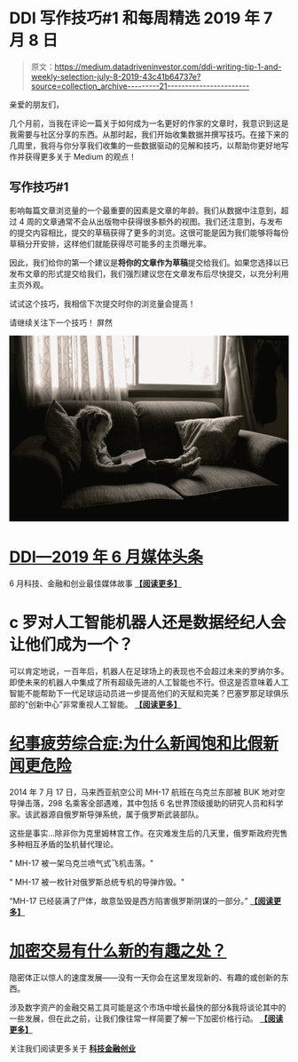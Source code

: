 # DDI 写作技巧#1 和每周精选 2019 年 7 月 8 日

> 原文：<https://medium.datadriveninvestor.com/ddi-writing-tip-1-and-weekly-selection-july-8-2019-43c41b64737e?source=collection_archive---------21----------------------->

亲爱的朋友们，

几个月前，当我在评论一篇关于如何成为一名更好的作家的文章时，我意识到这是我需要与社区分享的东西。从那时起，我们开始收集数据并撰写技巧。在接下来的几周里，我将与你分享我们收集的一些数据驱动的见解和技巧，以帮助你更好地写作并获得更多关于 Medium 的观点！

## 写作技巧#1

影响每篇文章浏览量的一个最重要的因素是文章的年龄。我们从数据中注意到，超过 4 周的文章通常不会从出版物中获得很多额外的视图。我们还注意到，与发布的提交内容相比，提交的草稿获得了更多的浏览。这很可能是因为我们能够将每份草稿分开安排，这样他们就能获得尽可能多的主页曝光率。

因此，我们给你的第一个建议是**将你的文章作为草稿**提交给我们。如果您选择以已发布文章的形式提交给我们，我们强烈建议您在文章发布后尽快提交，以充分利用主页外观。

试试这个技巧，我相信下次提交时你的浏览量会提高！

请继续关注下一个技巧！
屏然

![](img/e24649681f0b29b34b2bf9a7dc722789.png)

# [DDI—2019 年 6 月媒体头条](https://www.datadriveninvestor.com/2019/07/03/ddi-medium-top-stories-june-2019/)

6 月科技、金融和创业最佳媒体故事 [**【阅读更多】**](https://www.datadriveninvestor.com/2019/07/03/ddi-medium-top-stories-june-2019/)

# c 罗对人工智能机器人还是数据经纪人会让他们成为一个？

可以肯定地说，一百年后，机器人在足球场上的表现也不会超过未来的罗纳尔多。即使未来的机器人中集成了所有超级先进的人工智能也不行。但这是否意味着人工智能不能帮助下一代足球运动员进一步提高他们的天赋和完美？巴塞罗那足球俱乐部的“创新中心”非常重视人工智能。 [**【阅读更多】**](https://www.datadriveninvestor.com/2019/07/02/ronaldo-versus-ai-robots-or-will-data-brokers-make-them-one/)

# [纪事疲劳综合症:为什么新闻饱和比假新闻更危险](https://www.datadriveninvestor.com/2019/07/04/chronicle-fatigue-syndrome-why-news-saturation-is-more-dangerous-than-fake-news/)

2014 年 7 月 17 日，马来西亚航空公司 MH-17 航班在乌克兰东部被 BUK 地对空导弹击落，298 名乘客全部遇难，其中包括 6 名世界顶级援助的研究人员和科学家。该武器源自俄罗斯导弹系统，属于俄罗斯武装部队。

这些是事实…除非你为克里姆林宫工作。在灾难发生后的几天里，俄罗斯政府兜售多种相互矛盾的坠机替代理论。

" MH-17 被一架乌克兰喷气式飞机击落。"

" MH-17 被一枚针对俄罗斯总统专机的导弹炸毁。"

“MH-17 已经装满了尸体，故意坠毁是西方陷害俄罗斯阴谋的一部分。” [**【阅读更多】**](https://www.datadriveninvestor.com/2019/07/04/chronicle-fatigue-syndrome-why-news-saturation-is-more-dangerous-than-fake-news/)

# [加密交易有什么新的有趣之处？](https://www.datadriveninvestor.com/2019/07/04/whats-new-interesting-in-crypto-trading/)

隐密体正以惊人的速度发展——没有一天你会在这里发现新的、有趣的或创新的东西。

涉及数字资产的金融交易工具可能是这个市场中增长最快的部分&我将谈论其中的一些发展，但在此之前，让我们像往常一样简要了解一下加密价格行动。 [**【阅读更多】**](https://www.datadriveninvestor.com/2019/07/04/whats-new-interesting-in-crypto-trading/)

关注我们阅读更多关于 [**科技**](https://www.datadriveninvestor.com/category/technology/)[**金融**](https://www.datadriveninvestor.com/category/finance/)**[**创业**](https://www.datadriveninvestor.com/category/entrepreneurship/)**